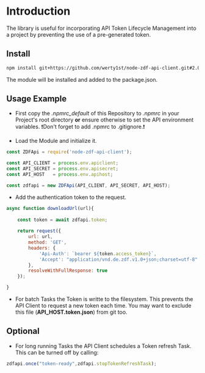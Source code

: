 # Introduction

The library is useful for incorporating API Token Lifecycle Management into a project by preventing the use of a pre-generated token.


## Install

```bash
npm install git+https://github.com/werty1st/node-zdf-api-client.git#2.0.1
```

The module will be installed and added to the package.json.



## Usage Example

- First copy the *.npmrc_default* of this Repository to *.npmrc* in your Project's root directory **or** ensure otherwise to set the API environment variables. ❗Don't forget to add .npmrc to .gitignore.❗

- Load the Module and initialize it.
```javascript
const ZDFApi = require('node-zdf-api-client');

const API_CLIENT = process.env.apiclient;
const API_SECRET = process.env.apisecret;
const API_HOST   = process.env.apihost;

const zdfapi = new ZDFApi(API_CLIENT, API_SECRET, API_HOST);
```

- Add the authentication token to the request.
```javascript
async function downloadUrl(url){
    
    const token = await zdfapi.token;
    
    return request({
        url: url,
        method: 'GET',
        headers: {
            'Api-Auth': `bearer ${token.access_token}`,
            'Accept': "application/vnd.de.zdf.v1.0+json;charset=utf-8"
        },
        resolveWithFullResponse: true
    });

}
```

- For batch Tasks the Token is writte to the filesystem. This prevents the API Client to request a new token each time. You may want to exclude this file (**API_HOST.token.json**) from git too.

## Optional

- For long running Tasks the API Client schedules a Token refresh Task. This can be turned off by calling:
```javascript
zdfapi.once("token-ready",zdfapi.stopTokenRefreshTask);
```
